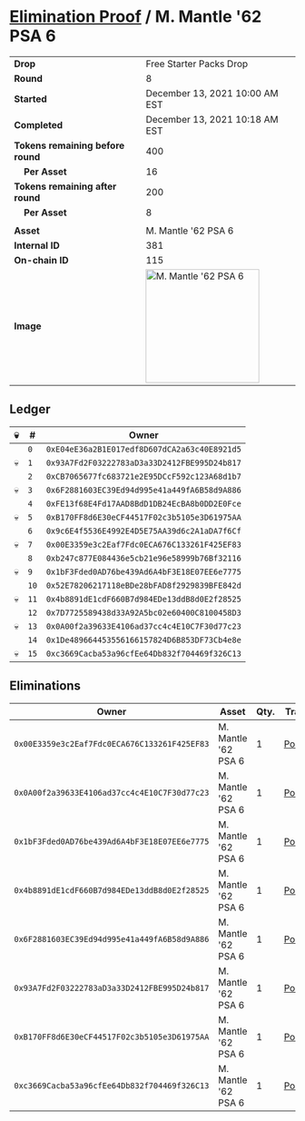 # [Elimination Proof](./readme.md) / M. Mantle &#039;62 PSA 6

|||
|---|---|
| **Drop** | Free Starter Packs Drop |
| **Round** | 8 |
| **Started** | December 13, 2021 10:00 AM EST |
| **Completed** | December 13, 2021 10:18 AM EST |
| **Tokens remaining before round** | 400 |
| **&nbsp;&nbsp;&nbsp;&nbsp;Per Asset** | 16 |
| **Tokens remaining after round** | 200 |
| **&nbsp;&nbsp;&nbsp;&nbsp;Per Asset** | 8 |
| | |
| **Asset** | M. Mantle &#039;62 PSA 6 |
| **Internal ID** | 381 |
| **On-chain ID** | 115 |
| **Image** | <img src="https://tcdn.blokpax.com/95048cbb-7e6c-435c-8f0c-430abacece01/61258ad890fb9c8139aaf9b661ed9aa9dc9873954ad28a12e17bc895ee88d9ef.jpg" height="200" alt="M. Mantle &#039;62 PSA 6" /> |

## Ledger

| 💀 | # | Owner |
| --- | --- | --- |
|  | `0` | `0xE04eE36a2B1E017edf8D607dCA2a63c40E8921d5` |
| 💀 | `1` | `0x93A7Fd2F03222783aD3a33D2412FBE995D24b817` |
|  | `2` | `0xCB7065677fc683721e2E95DCcF592c123A68d1b7` |
| 💀 | `3` | `0x6F2881603EC39Ed94d995e41a449fA6B58d9A886` |
|  | `4` | `0xFE13f68E4Fd17AAD8BdD1DB24EcBA8b0DD2E0Fce` |
| 💀 | `5` | `0xB170FF8d6E30eCF44517F02c3b5105e3D61975AA` |
|  | `6` | `0x9c6E4f5536E4992E4D5E75AA39d6c2A1aDA7f6Cf` |
| 💀 | `7` | `0x00E3359e3c2Eaf7Fdc0ECA676C133261F425EF83` |
|  | `8` | `0xb247c877E084436e5cb21e96e58999b76Bf32116` |
| 💀 | `9` | `0x1bF3Fded0AD76be439Ad6A4bF3E18E07EE6e7775` |
|  | `10` | `0x52E78206217118eBDe28bFAD8f2929839BFE842d` |
| 💀 | `11` | `0x4b8891dE1cdF660B7d984EDe13ddB8d0E2f28525` |
|  | `12` | `0x7D7725589438d33A92A5bc02e60400C8100458D3` |
| 💀 | `13` | `0x0A00f2a39633E4106ad37cc4c4E10C7F30d77c23` |
|  | `14` | `0x1De489664453556166157824D6B853DF73Cb4e8e` |
| 💀 | `15` | `0xc3669Cacba53a96cfEe64Db832f704469f326C13` |


## Eliminations

| Owner | Asset | Qty. | Transaction |
| --- | --- | --- | --- |
| `0x00E3359e3c2Eaf7Fdc0ECA676C133261F425EF83` | M. Mantle '62 PSA 6 | 1 | [Polygonscan](https://polygonscan.com/tx/0xf07d5bb6f3d932770b846a18858177a34e7cd1c64dd35e096783ac24239d2f37) |
| `0x0A00f2a39633E4106ad37cc4c4E10C7F30d77c23` | M. Mantle '62 PSA 6 | 1 | [Polygonscan](https://polygonscan.com/tx/0xb49b3d828201b838e6188db3f82b16a74a0d18a25a672fc8d72a129141c40e65) |
| `0x1bF3Fded0AD76be439Ad6A4bF3E18E07EE6e7775` | M. Mantle '62 PSA 6 | 1 | [Polygonscan](https://polygonscan.com/tx/0x599b17950b5d95fd1750c267a6e63c2201db402db54242570d0f9bb41386c6ec) |
| `0x4b8891dE1cdF660B7d984EDe13ddB8d0E2f28525` | M. Mantle '62 PSA 6 | 1 | [Polygonscan](https://polygonscan.com/tx/0x5e94f017ea991439b02b48052f3e3b2a748f4601ef30fa5b53664eed0e08e30e) |
| `0x6F2881603EC39Ed94d995e41a449fA6B58d9A886` | M. Mantle '62 PSA 6 | 1 | [Polygonscan](https://polygonscan.com/tx/0x3d3a0e07ad3ebb3a3747fb1bc699931910d6f191e387e1bc73f2e633297371b8) |
| `0x93A7Fd2F03222783aD3a33D2412FBE995D24b817` | M. Mantle '62 PSA 6 | 1 | [Polygonscan](https://polygonscan.com/tx/0xfd39e9c37bd832d279b06bcc6c5893cae01f30315a87bd4c537b5d6834b65796) |
| `0xB170FF8d6E30eCF44517F02c3b5105e3D61975AA` | M. Mantle '62 PSA 6 | 1 | [Polygonscan](https://polygonscan.com/tx/0x174f0e4ca1ad47cbe47ed7347acbfb458520d0f4552458888a6e5525bb4fac00) |
| `0xc3669Cacba53a96cfEe64Db832f704469f326C13` | M. Mantle '62 PSA 6 | 1 | [Polygonscan](https://polygonscan.com/tx/0xdd0d725325ac0ff4694be160324937d1d711986a478f9aa5eed9b8691e261bdf) |
